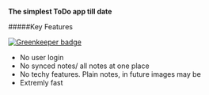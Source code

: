 
**The simplest ToDo app till date**

#####Key Features

[![Greenkeeper badge](https://badges.greenkeeper.io/divyenduz/ToDo.svg)](https://greenkeeper.io/)

* No user login
* No synced notes/ all notes at one place
* No techy features. Plain notes, in future images may be
* Extremly fast
